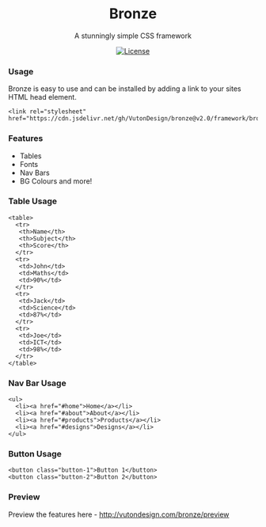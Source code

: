<h1 align="center">Bronze</h1>
<p align="center"> A stunningly simple CSS framework </p>
<p align="center">
  <a href="http://vutondesign.com/MyMIT"><img src="https://img.shields.io/badge/license-MIT-blue.svg" alt="License"></a>
</p>

### Usage 
Bronze is easy to use and can be installed by adding a link to your sites HTML head element.
```
<link rel="stylesheet" href="https://cdn.jsdelivr.net/gh/VutonDesign/bronze@v2.0/framework/bronze.css"/>
```

### Features
- Tables 
- Fonts
- Nav Bars
- BG Colours
and more!

### Table Usage
```
<table>
  <tr>
   <th>Name</th>
   <th>Subject</th>
   <th>Score</th>
  </tr>
  <tr>
   <td>John</td>
   <td>Maths</td>
   <td>90%</td>
  </tr>
  <tr>
   <td>Jack</td>
   <td>Science</td>
   <td>87%</td>
  </tr>
  <tr>
   <td>Joe</td>
   <td>ICT</td>
   <td>98%</td>
  </tr>
</table>
```
### Nav Bar Usage

```
<ul>
  <li><a href="#home">Home</a></li>
  <li><a href="#about">About</a></li>
  <li><a href="#products">Products</a></li>
  <li><a href="#designs">Designs</a></li>
</ul>
```

### Button Usage

```
<button class="button-1">Button 1</button>
<button class="button-2">Button 2</button>
```

### Preview 
Preview the features here - http://vutondesign.com/bronze/preview
